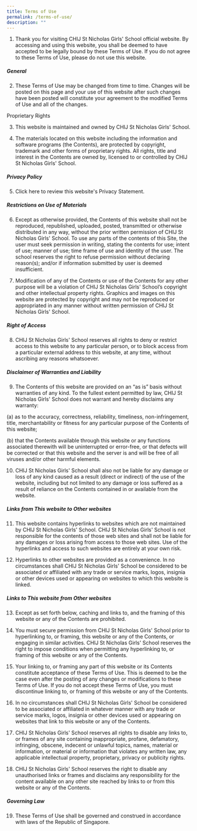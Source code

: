```yaml
---
title: Terms of Use
permalink: /terms-of-use/
description: ""
---
```


1. Thank you for visiting CHIJ St Nicholas Girls' School official website. By accessing and using this website, you shall be deemed to have accepted to be legally bound by these Terms of Use. If you do not agree to these Terms of Use, please do not use this website.

##### General

2. These Terms of Use may be changed from time to time. Changes will be posted on this page and your use of this website after such changes have been posted will constitute your agreement to the modified Terms of Use and all of the changes.

Proprietary Rights

3. This website is maintained and owned by CHIJ St Nicholas Girls' School.

4. The materials located on this website including the information and software programs (the Contents), are protected by copyright, trademark and other forms of proprietary rights. All rights, title and interest in the Contents are owned by, licensed to or controlled by CHIJ St Nicholas Girls' School.

##### Privacy Policy

5. Click here to review this website's Privacy Statement.

##### Restrictions on Use of Materials

6. Except as otherwise provided, the Contents of this website shall not be reproduced, republished, uploaded, posted, transmitted or otherwise distributed in any way, without the prior written permission of CHIJ St Nicholas Girls' School. To use any parts of the contents of this Site, the user must seek permission in writing, stating the contents for use; intent of use; manner of use; time frame of use and identity of the user. The school reserves the right to refuse permission without declaring reason(s); and/or if information submitted by user is deemed insufficient.

7. Modification of any of the Contents or use of the Contents for any other purpose will be a violation of CHIJ St Nicholas Girls' School’s copyright and other intellectual property rights. Graphics and images on this website are protected by copyright and may not be reproduced or appropriated in any manner without written permission of CHIJ St Nicholas Girls' School.

##### Right of Access

8. CHIJ St Nicholas Girls' School reserves all rights to deny or restrict access to this website to any particular person, or to block access from a particular external address to this website, at any time, without ascribing any reasons whatsoever.

##### Disclaimer of Warranties and Liability

9. The Contents of this website are provided on an “as is” basis without warranties of any kind. To the fullest extent permitted by law, CHIJ St Nicholas Girls' School does not warrant and hereby disclaims any warranty:

(a) as to the accuracy, correctness, reliability, timeliness, non-infringement, title, merchantability or fitness for any particular purpose of the Contents of this website;

(b) that the Contents available through this website or any functions associated therewith will be uninterrupted or error-free, or that defects will be corrected or that this website and the server is and will be free of all viruses and/or other harmful elements.

10. CHIJ St Nicholas Girls' School shall also not be liable for any damage or loss of any kind caused as a result (direct or indirect) of the use of the website, including but not limited to any damage or loss suffered as a result of reliance on the Contents contained in or available from the website.

##### Links from This website to Other websites

11. This website contains hyperlinks to websites which are not maintained by CHIJ St Nicholas Girls' School. CHIJ St Nicholas Girls' School is not responsible for the contents of those web sites and shall not be liable for any damages or loss arising from access to those web sites. Use of the hyperlinks and access to such websites are entirely at your own risk.

12. Hyperlinks to other websites are provided as a convenience. In no circumstances shall CHIJ St Nicholas Girls' School be considered to be associated or affiliated with any trade or service marks, logos, insignia or other devices used or appearing on websites to which this website is linked.

##### Links to This website from Other websites

13. Except as set forth below, caching and links to, and the framing of this website or any of the Contents are prohibited.

14. You must secure permission from CHIJ St Nicholas Girls' School prior to hyperlinking to, or framing, this website or any of the Contents, or engaging in similar activities. CHIJ St Nicholas Girls' School reserves the right to impose conditions when permitting any hyperlinking to, or framing of this website or any of the Contents.

15. Your linking to, or framing any part of this website or its Contents constitute acceptance of these Terms of Use. This is deemed to be the case even after the posting of any changes or modifications to these Terms of Use. If you do not accept these Terms of Use, you must discontinue linking to, or framing of this website or any of the Contents.

16. In no circumstances shall CHIJ St Nicholas Girls' School be considered to be associated or affiliated in whatever manner with any trade or service marks, logos, insignia or other devices used or appearing on websites that link to this website or any of the Contents.

17. CHIJ St Nicholas Girls' School reserves all rights to disable any links to, or frames of any site containing inappropriate, profane, defamatory, infringing, obscene, indecent or unlawful topics, names, material or information, or material or information that violates any written law, any applicable intellectual property, proprietary, privacy or publicity rights.

18. CHIJ St Nicholas Girls' School reserves the right to disable any unauthorised links or frames and disclaims any responsibility for the content available on any other site reached by links to or from this website or any of the Contents.

##### Governing Law

19. These Terms of Use shall be governed and construed in accordance with laws of the Republic of Singapore.